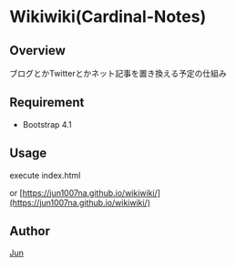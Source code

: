 Wikiwiki(Cardinal-Notes)
====

## Overview
ブログとかTwitterとかネット記事を置き換える予定の仕組み

## Requirement

- Bootstrap 4.1

<!--
- Labeling.h
    - [ラベリングクラス | Imura Laboratory](http://imura-lab.org/products/labeling/)
-->
    
## Usage
execute index.html

or [https://jun1007na.github.io/wikiwiki/](https://jun1007na.github.io/wikiwiki/)

## Author

[Jun](https://github.com/jun1007na)